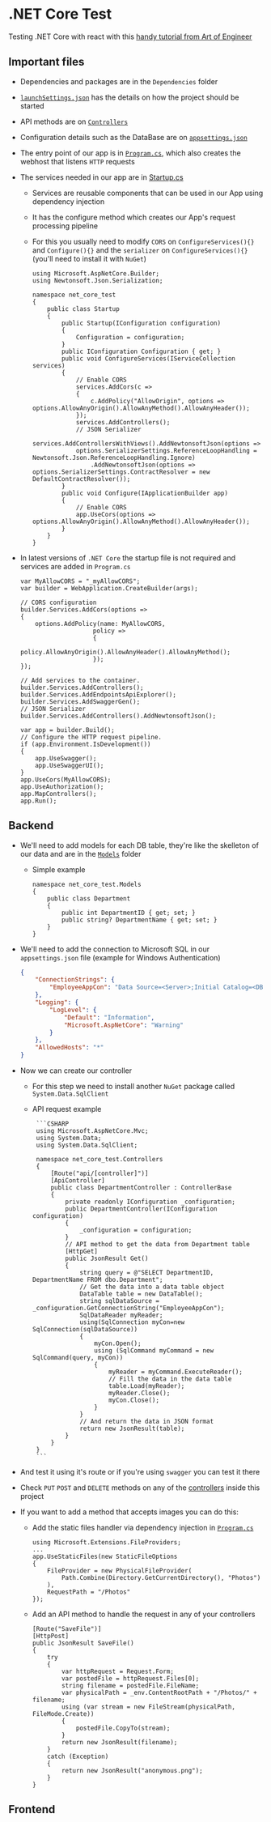 # .NET Core Test

Testing .NET Core with react with this [handy tutorial from Art of Engineer](https://youtu.be/ON-Z1iD6Y-c)

## Important files

-   Dependencies and packages are in the `Dependencies` folder
-   [`launchSettings.json`](./Properties/launchSettings.json) has the details on how the project should be started
-   API methods are on [`Controllers`](./Controllers/)
-   Configuration details such as the DataBase are on [`appsettings.json`](./appsettings.json)
-   The entry point of our app is in [`Program.cs`](./Program.cs), which also creates the webhost that listens `HTTP` requests
-   The services needed in our app are in [Startup.cs](./Startup.cs)

    -   Services are reusable components that can be used in our App using dependency injection
    -   It has the configure method which creates our App's request processing pipeline
    -   For this you usually need to modify `CORS` on `ConfigureServices(){}` and `Configure(){}` and the `serializer` on `ConfigureServices(){}` (you'll need to install it with `NuGet`)

        ```CSHARP
        using Microsoft.AspNetCore.Builder;
        using Newtonsoft.Json.Serialization;

        namespace net_core_test
        {
            public class Startup
            {
                public Startup(IConfiguration configuration)
                {
                    Configuration = configuration;
                }
                public IConfiguration Configuration { get; }
                public void ConfigureServices(IServiceCollection services)
                {
                    // Enable CORS
                    services.AddCors(c =>
                    {
                        c.AddPolicy("AllowOrigin", options => options.AllowAnyOrigin().AllowAnyMethod().AllowAnyHeader());
                    });
                    services.AddControllers();
                    // JSON Serializer
                    services.AddControllersWithViews().AddNewtonsoftJson(options =>
                    options.SerializerSettings.ReferenceLoopHandling = Newtonsoft.Json.ReferenceLoopHandling.Ignore)
                        .AddNewtonsoftJson(options => options.SerializerSettings.ContractResolver = new DefaultContractResolver());
                }
                public void Configure(IApplicationBuilder app)
                {
                    // Enable CORS
                    app.UseCors(options => options.AllowAnyOrigin().AllowAnyMethod().AllowAnyHeader());
                }
            }
        }
        ```

-   In latest versions of `.NET Core` the startup file is not required and services are added in `Program.cs`

    ```CSHARP
    var MyAllowCORS = "_myAllowCORS";
    var builder = WebApplication.CreateBuilder(args);

    // CORS configuration
    builder.Services.AddCors(options =>
    {
        options.AddPolicy(name: MyAllowCORS,
                        policy =>
                        {
                            policy.AllowAnyOrigin().AllowAnyHeader().AllowAnyMethod();
                        });
    });

    // Add services to the container.
    builder.Services.AddControllers();
    builder.Services.AddEndpointsApiExplorer();
    builder.Services.AddSwaggerGen();
    // JSON Serializer
    builder.Services.AddControllers().AddNewtonsoftJson();

    var app = builder.Build();
    // Configure the HTTP request pipeline.
    if (app.Environment.IsDevelopment())
    {
        app.UseSwagger();
        app.UseSwaggerUI();
    }
    app.UseCors(MyAllowCORS);
    app.UseAuthorization();
    app.MapControllers();
    app.Run();
    ```

## Backend

-   We'll need to add models for each DB table, they're like the skelleton of our data and are in the [`Models`](./Models/) folder
    -   Simple example
        ```CSHARP
        namespace net_core_test.Models
        {
            public class Department
            {
                public int DepartmentID { get; set; }
                public string? DepartmentName { get; set; }
            }
        }
        ```
-   We'll need to add the connection to Microsoft SQL in our `appsettings.json` file (example for Windows Authentication)

    ```JSON
    {
        "ConnectionStrings": {
            "EmployeeAppCon": "Data Source=<Server>;Initial Catalog=<DB Name>;Integrated Security=true"
        },
        "Logging": {
            "LogLevel": {
                "Default": "Information",
                "Microsoft.AspNetCore": "Warning"
            }
        },
        "AllowedHosts": "*"
    }
    ```

-   Now we can create our controller

    -   For this step we need to install another `NuGet` package called `System.Data.SqlClient`

    -   API request example

             ```CSHARP
             using Microsoft.AspNetCore.Mvc;
             using System.Data;
             using System.Data.SqlClient;

             namespace net_core_test.Controllers
             {
                 [Route("api/[controller]")]
                 [ApiController]
                 public class DepartmentController : ControllerBase
                 {
                     private readonly IConfiguration _configuration;
                     public DepartmentController(IConfiguration configuration)
                     {
                         _configuration = configuration;
                     }
                     // API method to get the data from Department table
                     [HttpGet]
                     public JsonResult Get()
                     {
                         string query = @"SELECT DepartmentID, DepartmentName FROM dbo.Department";
                         // Get the data into a data table object
                         DataTable table = new DataTable();
                         string sqlDataSource = _configuration.GetConnectionString("EmployeeAppCon");
                         SqlDataReader myReader;
                         using(SqlConnection myCon=new SqlConnection(sqlDataSource))
                         {
                             myCon.Open();
                             using (SqlCommand myCommand = new SqlCommand(query, myCon))
                             {
                                 myReader = myCommand.ExecuteReader();
                                 // Fill the data in the data table
                                 table.Load(myReader);
                                 myReader.Close();
                                 myCon.Close();
                             }
                         }
                         // And return the data in JSON format
                         return new JsonResult(table);
                     }
                 }
             }
             ```

-   And test it using it's route or if you're using `swagger` you can test it there
-   Check `PUT` `POST` and `DELETE` methods on any of the [controllers](./Controllers/) inside this project
-   If you want to add a method that accepts images you can do this:

    -   Add the static files handler via dependency injection in [`Program.cs`](./Program.cs)

        ```CSHARP
        using Microsoft.Extensions.FileProviders;
        ...
        app.UseStaticFiles(new StaticFileOptions
        {
            FileProvider = new PhysicalFileProvider(
                Path.Combine(Directory.GetCurrentDirectory(), "Photos")
            ),
            RequestPath = "/Photos"
        });
        ```

    -   Add an API method to handle the request in any of your controllers
        ```CSHARP
        [Route("SaveFile")]
        [HttpPost]
        public JsonResult SaveFile()
        {
            try
            {
                var httpRequest = Request.Form;
                var postedFile = httpRequest.Files[0];
                string filename = postedFile.FileName;
                var physicalPath = _env.ContentRootPath + "/Photos/" + filename;
                using (var stream = new FileStream(physicalPath, FileMode.Create))
                {
                    postedFile.CopyTo(stream);
                }
                return new JsonResult(filename);
            }
            catch (Exception)
            {
                return new JsonResult("anonymous.png");
            }
        }
        ```

## Frontend
